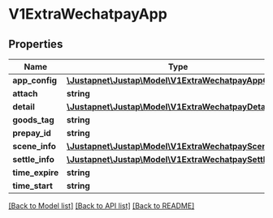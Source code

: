 # V1ExtraWechatpayApp

## Properties
Name | Type | Description | Notes
------------ | ------------- | ------------- | -------------
**app_config** | [**\Justapnet\Justap\Model\V1ExtraWechatpayAppConfig**](V1ExtraWechatpayAppConfig.md) |  | [optional] 
**attach** | **string** |  | [optional] 
**detail** | [**\Justapnet\Justap\Model\V1ExtraWechatpayDetail**](V1ExtraWechatpayDetail.md) |  | [optional] 
**goods_tag** | **string** |  | [optional] 
**prepay_id** | **string** |  | [optional] 
**scene_info** | [**\Justapnet\Justap\Model\V1ExtraWechatpaySceneInfo**](V1ExtraWechatpaySceneInfo.md) |  | [optional] 
**settle_info** | [**\Justapnet\Justap\Model\V1ExtraWechatpaySettleInfo**](V1ExtraWechatpaySettleInfo.md) |  | [optional] 
**time_expire** | **string** |  | [optional] 
**time_start** | **string** |  | [optional] 

[[Back to Model list]](../README.md#documentation-for-models) [[Back to API list]](../README.md#documentation-for-api-endpoints) [[Back to README]](../README.md)


